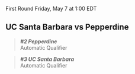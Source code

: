 First Round
Friday, May 7 at 1:00 EDT
## UC Santa Barbara vs Pepperdine

> ***#2 Pepperdine***  
> Automatic Qualifier

> ***#3 UC Santa Barbara***  
> Automatic Qualifier